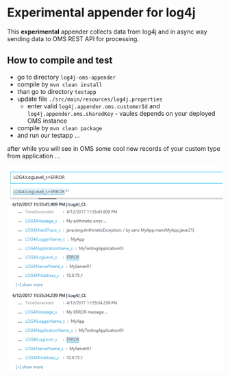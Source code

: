 # Experimental appender for log4j
This **experimental** appender collects data from log4j and in async way sending data to OMS REST API for processing.

## How to compile and test
* go to directory `log4j-oms-appender`
* compile by `mvn clean install`
* than go to directory `testapp`
* update file `./src/main/resources/log4j.properties` 
  * enter valid `log4j.appender.oms.customerId` and `log4j.appender.oms.sharedKey` - vaules depends on your deployed OMS instance
* compile by `mvn clean package`
* and run our testapp ...

after while you will see in OMS some cool new records of your custom type from application ...

![oms](img/img1.png)



